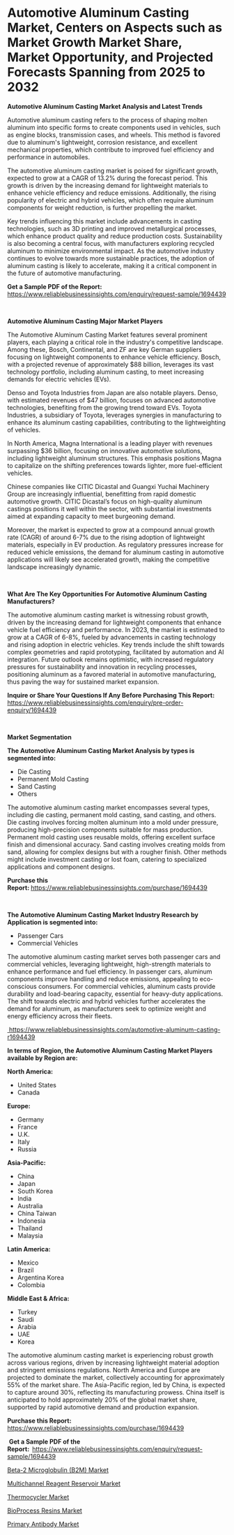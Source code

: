 <p><h1>Automotive Aluminum Casting Market, Centers on Aspects such as Market Growth Market Share, Market Opportunity, and Projected Forecasts Spanning from 2025 to 2032</h1></p><p><strong>Automotive Aluminum Casting Market Analysis and Latest Trends</strong></p>
<p><p>Automotive aluminum casting refers to the process of shaping molten aluminum into specific forms to create components used in vehicles, such as engine blocks, transmission cases, and wheels. This method is favored due to aluminum's lightweight, corrosion resistance, and excellent mechanical properties, which contribute to improved fuel efficiency and performance in automobiles.</p><p>The automotive aluminum casting market is poised for significant growth, expected to grow at a CAGR of 13.2% during the forecast period. This growth is driven by the increasing demand for lightweight materials to enhance vehicle efficiency and reduce emissions. Additionally, the rising popularity of electric and hybrid vehicles, which often require aluminum components for weight reduction, is further propelling the market.</p><p>Key trends influencing this market include advancements in casting technologies, such as 3D printing and improved metallurgical processes, which enhance product quality and reduce production costs. Sustainability is also becoming a central focus, with manufacturers exploring recycled aluminum to minimize environmental impact. As the automotive industry continues to evolve towards more sustainable practices, the adoption of aluminum casting is likely to accelerate, making it a critical component in the future of automotive manufacturing.</p></p>
<p><strong>Get a Sample PDF of the Report:&nbsp;</strong> <a href="https://www.reliablebusinessinsights.com/enquiry/request-sample/1694439?utm_campaign=96&utm_medium=2&utm_source=Github&utm_content=ia&utm_term=24032025&utm_id=automotive-aluminum-casting">https://www.reliablebusinessinsights.com/enquiry/request-sample/1694439</a></p>
<p>&nbsp;</p>
<p><strong>Automotive Aluminum Casting Major Market Players</strong></p>
<p><p>The Automotive Aluminum Casting Market features several prominent players, each playing a critical role in the industry's competitive landscape. Among these, Bosch, Continental, and ZF are key German suppliers focusing on lightweight components to enhance vehicle efficiency. Bosch, with a projected revenue of approximately $88 billion, leverages its vast technology portfolio, including aluminum casting, to meet increasing demands for electric vehicles (EVs).</p><p>Denso and Toyota Industries from Japan are also notable players. Denso, with estimated revenues of $47 billion, focuses on advanced automotive technologies, benefiting from the growing trend toward EVs. Toyota Industries, a subsidiary of Toyota, leverages synergies in manufacturing to enhance its aluminum casting capabilities, contributing to the lightweighting of vehicles.</p><p>In North America, Magna International is a leading player with revenues surpassing $36 billion, focusing on innovative automotive solutions, including lightweight aluminum structures. This emphasis positions Magna to capitalize on the shifting preferences towards lighter, more fuel-efficient vehicles.</p><p>Chinese companies like CITIC Dicastal and Guangxi Yuchai Machinery Group are increasingly influential, benefitting from rapid domestic automotive growth. CITIC Dicastal’s focus on high-quality aluminum castings positions it well within the sector, with substantial investments aimed at expanding capacity to meet burgeoning demand.</p><p>Moreover, the market is expected to grow at a compound annual growth rate (CAGR) of around 6-7% due to the rising adoption of lightweight materials, especially in EV production. As regulatory pressures increase for reduced vehicle emissions, the demand for aluminum casting in automotive applications will likely see accelerated growth, making the competitive landscape increasingly dynamic.</p></p>
<p>&nbsp;</p>
<p><strong>What Are The Key Opportunities For Automotive Aluminum Casting Manufacturers?</strong></p>
<p><p>The automotive aluminum casting market is witnessing robust growth, driven by the increasing demand for lightweight components that enhance vehicle fuel efficiency and performance. In 2023, the market is estimated to grow at a CAGR of 6-8%, fueled by advancements in casting technology and rising adoption in electric vehicles. Key trends include the shift towards complex geometries and rapid prototyping, facilitated by automation and AI integration. Future outlook remains optimistic, with increased regulatory pressures for sustainability and innovation in recycling processes, positioning aluminum as a favored material in automotive manufacturing, thus paving the way for sustained market expansion.</p></p>
<p><strong>Inquire or Share Your Questions If Any Before Purchasing This Report:</strong> <a href="https://www.reliablebusinessinsights.com/enquiry/pre-order-enquiry/1694439?utm_campaign=96&utm_medium=2&utm_source=Github&utm_content=ia&utm_term=24032025&utm_id=automotive-aluminum-casting">https://www.reliablebusinessinsights.com/enquiry/pre-order-enquiry/1694439</a></p>
<p>&nbsp;</p>
<p><strong>Market Segmentation</strong></p>
<p><strong>The Automotive Aluminum Casting Market Analysis by types is segmented into:</strong></p>
<p><ul><li>Die Casting</li><li>Permanent Mold Casting</li><li>Sand Casting</li><li>Others</li></ul></p>
<p><p>The automotive aluminum casting market encompasses several types, including die casting, permanent mold casting, sand casting, and others. Die casting involves forcing molten aluminum into a mold under pressure, producing high-precision components suitable for mass production. Permanent mold casting uses reusable molds, offering excellent surface finish and dimensional accuracy. Sand casting involves creating molds from sand, allowing for complex designs but with a rougher finish. Other methods might include investment casting or lost foam, catering to specialized applications and component designs.</p></p>
<p><strong>Purchase this Report:&nbsp;</strong><a href="https://www.reliablebusinessinsights.com/purchase/1694439?utm_campaign=96&utm_medium=2&utm_source=Github&utm_content=ia&utm_term=24032025&utm_id=automotive-aluminum-casting">https://www.reliablebusinessinsights.com/purchase/1694439</a></p>
<p>&nbsp;</p>
<p><strong>The Automotive Aluminum Casting Market Industry Research by Application is segmented into:</strong></p>
<p><ul><li>Passenger Cars</li><li>Commercial Vehicles</li></ul></p>
<p><p>The automotive aluminum casting market serves both passenger cars and commercial vehicles, leveraging lightweight, high-strength materials to enhance performance and fuel efficiency. In passenger cars, aluminum components improve handling and reduce emissions, appealing to eco-conscious consumers. For commercial vehicles, aluminum casts provide durability and load-bearing capacity, essential for heavy-duty applications. The shift towards electric and hybrid vehicles further accelerates the demand for aluminum, as manufacturers seek to optimize weight and energy efficiency across their fleets.</p></p>
<p><a href="https://www.reliablebusinessinsights.com/automotive-aluminum-casting-r1694439?utm_campaign=96&utm_medium=2&utm_source=Github&utm_content=ia&utm_term=24032025&utm_id=automotive-aluminum-casting">&nbsp;https://www.reliablebusinessinsights.com/automotive-aluminum-casting-r1694439</a></p>
<p><strong>In terms of Region, the Automotive Aluminum Casting Market Players available by Region are:</strong></p>
<p>
    <p> <strong> North America: </strong>
        <ul>
            <li>United States</li>
            <li>Canada</li>
        </ul>
        </p> 
    <p> <strong> Europe: </strong>
        <ul>
            <li>Germany</li>
            <li>France</li>
            <li>U.K.</li>
            <li>Italy</li>
            <li>Russia</li>
        </ul>
        </p> 
    <p> <strong> Asia-Pacific: </strong>
        <ul>
            <li>China</li>
            <li>Japan</li>
            <li>South Korea</li>
            <li>India</li>
            <li>Australia</li>
            <li>China Taiwan</li>
            <li>Indonesia</li>
            <li>Thailand</li>
            <li>Malaysia</li>
        </ul>
        </p> 
    <p> <strong> Latin America: </strong>
        <ul>
            <li>Mexico</li>
            <li>Brazil</li>
            <li>Argentina Korea</li>
            <li>Colombia</li>
        </ul>
        </p> 
    <p> <strong> Middle East & Africa: </strong>
        <ul>
            <li>Turkey</li>
            <li>Saudi</li>
            <li>Arabia</li>
            <li>UAE</li>
            <li>Korea</li>
        </ul>
    </p>
    </p>
<p><p>The automotive aluminum casting market is experiencing robust growth across various regions, driven by increasing lightweight material adoption and stringent emissions regulations. North America and Europe are projected to dominate the market, collectively accounting for approximately 55% of the market share. The Asia-Pacific region, led by China, is expected to capture around 30%, reflecting its manufacturing prowess. China itself is anticipated to hold approximately 20% of the global market share, supported by rapid automotive demand and production expansion.</p></p>
<p><strong>Purchase this Report: </strong><a href="https://www.reliablebusinessinsights.com/purchase/1694439?utm_campaign=96&utm_medium=2&utm_source=Github&utm_content=ia&utm_term=24032025&utm_id=automotive-aluminum-casting">https://www.reliablebusinessinsights.com/purchase/1694439</a></p>
<p>&nbsp;<strong>Get a Sample PDF of the Report:&nbsp;&nbsp;</strong><a href="https://www.reliablebusinessinsights.com/enquiry/request-sample/1694439?utm_campaign=96&utm_medium=2&utm_source=Github&utm_content=ia&utm_term=24032025&utm_id=automotive-aluminum-casting">https://www.reliablebusinessinsights.com/enquiry/request-sample/1694439</a></p>
<p><strong></strong></p>
<p><p><a href="https://github.com/nabadeneme/Market-Research-Report-List-1/blob/main/beta-2-microglobulin-b2m-market.md?utm_campaign=96&utm_medium=2&utm_source=Github&utm_content=ia&utm_term=24032025&utm_id=automotive-aluminum-casting">Beta-2 Microglobulin (B2M) Market</a></p><p><a href="https://github.com/vitrilaoire/Market-Research-Report-List-1/blob/main/multichannel-reagent-reservoir-market.md?utm_campaign=96&utm_medium=2&utm_source=Github&utm_content=ia&utm_term=24032025&utm_id=automotive-aluminum-casting">Multichannel Reagent Reservoir Market</a></p><p><a href="https://github.com/scaseiargas/Market-Research-Report-List-1/blob/main/thermocycler-market.md?utm_campaign=96&utm_medium=2&utm_source=Github&utm_content=ia&utm_term=24032025&utm_id=automotive-aluminum-casting">Thermocycler Market</a></p><p><a href="https://github.com/ngozudapshi/Market-Research-Report-List-1/blob/main/bioprocess-resins-market.md?utm_campaign=96&utm_medium=2&utm_source=Github&utm_content=ia&utm_term=24032025&utm_id=automotive-aluminum-casting">BioProcess Resins Market</a></p><p><a href="https://github.com/micbotam/Market-Research-Report-List-1/blob/main/primary-antibody-market.md?utm_campaign=96&utm_medium=2&utm_source=Github&utm_content=ia&utm_term=24032025&utm_id=automotive-aluminum-casting">Primary Antibody Market</a></p></p>